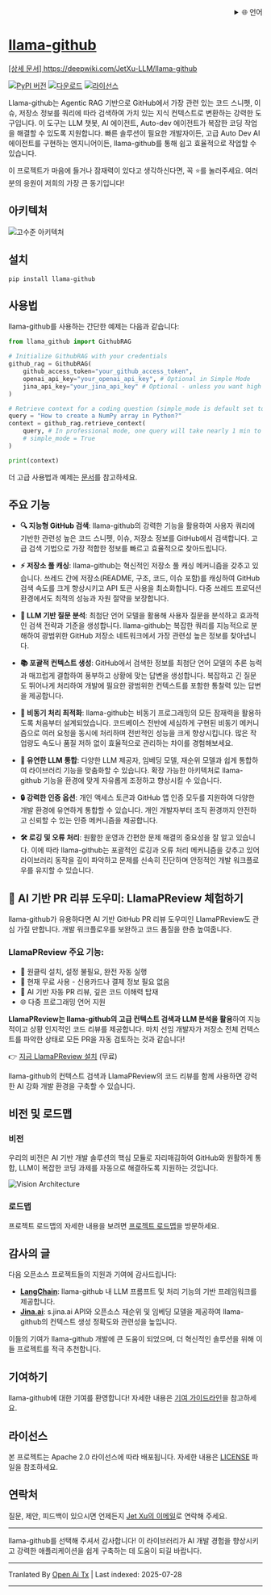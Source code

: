 
<div align="right">
  <details>
    <summary >🌐 언어</summary>
    <div>
      <div align="center">
        <a href="https://openaitx.github.io/view.html?user=JetXu-LLM&project=llama-github&lang=en">English</a>
        | <a href="https://openaitx.github.io/view.html?user=JetXu-LLM&project=llama-github&lang=zh-CN">简体中文</a>
        | <a href="https://openaitx.github.io/view.html?user=JetXu-LLM&project=llama-github&lang=zh-TW">繁體中文</a>
        | <a href="https://openaitx.github.io/view.html?user=JetXu-LLM&project=llama-github&lang=ja">日本語</a>
        | <a href="https://openaitx.github.io/view.html?user=JetXu-LLM&project=llama-github&lang=ko">한국어</a>
        | <a href="https://openaitx.github.io/view.html?user=JetXu-LLM&project=llama-github&lang=hi">हिन्दी</a>
        | <a href="https://openaitx.github.io/view.html?user=JetXu-LLM&project=llama-github&lang=th">ไทย</a>
        | <a href="https://openaitx.github.io/view.html?user=JetXu-LLM&project=llama-github&lang=fr">Français</a>
        | <a href="https://openaitx.github.io/view.html?user=JetXu-LLM&project=llama-github&lang=de">Deutsch</a>
        | <a href="https://openaitx.github.io/view.html?user=JetXu-LLM&project=llama-github&lang=es">Español</a>
        | <a href="https://openaitx.github.io/view.html?user=JetXu-LLM&project=llama-github&lang=it">Italiano</a>
        | <a href="https://openaitx.github.io/view.html?user=JetXu-LLM&project=llama-github&lang=ru">Русский</a>
        | <a href="https://openaitx.github.io/view.html?user=JetXu-LLM&project=llama-github&lang=pt">Português</a>
        | <a href="https://openaitx.github.io/view.html?user=JetXu-LLM&project=llama-github&lang=nl">Nederlands</a>
        | <a href="https://openaitx.github.io/view.html?user=JetXu-LLM&project=llama-github&lang=pl">Polski</a>
        | <a href="https://openaitx.github.io/view.html?user=JetXu-LLM&project=llama-github&lang=ar">العربية</a>
        | <a href="https://openaitx.github.io/view.html?user=JetXu-LLM&project=llama-github&lang=fa">فارسی</a>
        | <a href="https://openaitx.github.io/view.html?user=JetXu-LLM&project=llama-github&lang=tr">Türkçe</a>
        | <a href="https://openaitx.github.io/view.html?user=JetXu-LLM&project=llama-github&lang=vi">Tiếng Việt</a>
        | <a href="https://openaitx.github.io/view.html?user=JetXu-LLM&project=llama-github&lang=id">Bahasa Indonesia</a>
        | <a href="https://openaitx.github.io/view.html?user=JetXu-LLM&project=llama-github&lang=as">অসমীয়া</
      </div>
    </div>
  </details>
</div>

# llama-github

[상세 문서] https://deepwiki.com/JetXu-LLM/llama-github

[![PyPI 버전](https://badge.fury.io/py/llama-github.svg)](https://badge.fury.io/py/llama-github)
[![다운로드](https://static.pepy.tech/badge/Llama-github)](https://pepy.tech/project/Llama-github)
[![라이선스](https://img.shields.io/badge/License-Apache%202.0-blue.svg)](https://opensource.org/licenses/Apache-2.0)

Llama-github는 Agentic RAG 기반으로 GitHub에서 가장 관련 있는 코드 스니펫, 이슈, 저장소 정보를 쿼리에 따라 검색하여 가치 있는 지식 컨텍스트로 변환하는 강력한 도구입니다. 이 도구는 LLM 챗봇, AI 에이전트, Auto-dev 에이전트가 복잡한 코딩 작업을 해결할 수 있도록 지원합니다. 빠른 솔루션이 필요한 개발자이든, 고급 Auto Dev AI 에이전트를 구현하는 엔지니어이든, llama-github를 통해 쉽고 효율적으로 작업할 수 있습니다.

이 프로젝트가 마음에 들거나 잠재력이 있다고 생각하신다면, 꼭 ⭐️를 눌러주세요. 여러분의 응원이 저희의 가장 큰 동기입니다!

## 아키텍처
![고수준 아키텍처](https://raw.githubusercontent.com/JetXu-LLM/llama-github/main/./docs/high_level_architecture.drawio.svg)

## 설치
```
pip install llama-github
```
## 사용법

llama-github를 사용하는 간단한 예제는 다음과 같습니다:


```python
from llama_github import GithubRAG

# Initialize GithubRAG with your credentials
github_rag = GithubRAG(
    github_access_token="your_github_access_token", 
    openai_api_key="your_openai_api_key", # Optional in Simple Mode
    jina_api_key="your_jina_api_key" # Optional - unless you want high concurrency production deployment (s.jina.ai API will be used in llama-github)
)

# Retrieve context for a coding question (simple_mode is default set to False)
query = "How to create a NumPy array in Python?"
context = github_rag.retrieve_context(
    query, # In professional mode, one query will take nearly 1 min to generate final contexts. You could set log level to INFO to monitor the retrieval progress
    # simple_mode = True
)

print(context)
```
더 고급 사용법과 예제는 [문서](https://raw.githubusercontent.com/JetXu-LLM/llama-github/main/docs/usage.md)를 참고하세요.

## 주요 기능

- **🔍 지능형 GitHub 검색**: llama-github의 강력한 기능을 활용하여 사용자 쿼리에 기반한 관련성 높은 코드 스니펫, 이슈, 저장소 정보를 GitHub에서 검색합니다. 고급 검색 기법으로 가장 적합한 정보를 빠르고 효율적으로 찾아드립니다.

- **⚡ 저장소 풀 캐싱**: llama-github는 혁신적인 저장소 풀 캐싱 메커니즘을 갖추고 있습니다. 쓰레드 간에 저장소(README, 구조, 코드, 이슈 포함)를 캐싱하여 GitHub 검색 속도를 크게 향상시키고 API 토큰 사용을 최소화합니다. 다중 쓰레드 프로덕션 환경에서도 최적의 성능과 자원 절약을 보장합니다.

- **🧠 LLM 기반 질문 분석**: 최첨단 언어 모델을 활용해 사용자 질문을 분석하고 효과적인 검색 전략과 기준을 생성합니다. llama-github는 복잡한 쿼리를 지능적으로 분해하여 광범위한 GitHub 저장소 네트워크에서 가장 관련성 높은 정보를 찾아냅니다.

- **📚 포괄적 컨텍스트 생성**: GitHub에서 검색한 정보를 최첨단 언어 모델의 추론 능력과 매끄럽게 결합하여 풍부하고 상황에 맞는 답변을 생성합니다. 복잡하고 긴 질문도 뛰어나게 처리하여 개발에 필요한 광범위한 컨텍스트를 포함한 통찰력 있는 답변을 제공합니다.

- **🚀 비동기 처리 최적화**: llama-github는 비동기 프로그래밍의 모든 잠재력을 활용하도록 처음부터 설계되었습니다. 코드베이스 전반에 세심하게 구현된 비동기 메커니즘으로 여러 요청을 동시에 처리하며 전반적인 성능을 크게 향상시킵니다. 많은 작업량도 속도나 품질 저하 없이 효율적으로 관리하는 차이를 경험해보세요.

- **🔧 유연한 LLM 통합**: 다양한 LLM 제공자, 임베딩 모델, 재순위 모델과 쉽게 통합하여 라이브러리 기능을 맞춤화할 수 있습니다. 확장 가능한 아키텍처로 llama-github 기능을 환경에 맞게 자유롭게 조정하고 향상시킬 수 있습니다.

- **🔒 강력한 인증 옵션**: 개인 액세스 토큰과 GitHub 앱 인증 모두를 지원하여 다양한 개발 환경에 유연하게 통합할 수 있습니다. 개인 개발자부터 조직 환경까지 안전하고 신뢰할 수 있는 인증 메커니즘을 제공합니다.

- **🛠️ 로깅 및 오류 처리**: 원활한 운영과 간편한 문제 해결의 중요성을 잘 알고 있습니다. 이에 따라 llama-github는 포괄적인 로깅과 오류 처리 메커니즘을 갖추고 있어 라이브러리 동작을 깊이 파악하고 문제를 신속히 진단하며 안정적인 개발 워크플로우를 유지할 수 있습니다.

## 🤖 AI 기반 PR 리뷰 도우미: LlamaPReview 체험하기

llama-github가 유용하다면 AI 기반 GitHub PR 리뷰 도우미인 LlamaPReview도 관심 가질 만합니다. 개발 워크플로우를 보완하고 코드 품질을 한층 높여줍니다.

### LlamaPReview 주요 기능:
- 🚀 원클릭 설치, 설정 불필요, 완전 자동 실행
- 💯 현재 무료 사용 - 신용카드나 결제 정보 필요 없음
- 🧠 AI 기반 자동 PR 리뷰, 깊은 코드 이해력 탑재
- 🌐 다중 프로그래밍 언어 지원

**LlamaPReview는 llama-github의 고급 컨텍스트 검색과 LLM 분석을 활용**하여 지능적이고 상황 인지적인 코드 리뷰를 제공합니다. 마치 선임 개발자가 저장소 전체 컨텍스트를 파악한 상태로 모든 PR을 자동 검토하는 것과 같습니다!

👉 [지금 LlamaPReview 설치](https://github.com/marketplace/llamapreview/) (무료)

llama-github의 컨텍스트 검색과 LlamaPReview의 코드 리뷰를 함께 사용하면 강력한 AI 강화 개발 환경을 구축할 수 있습니다.

## 비전 및 로드맵

### 비전

우리의 비전은 AI 기반 개발 솔루션의 핵심 모듈로 자리매김하여 GitHub와 원활하게 통합, LLM이 복잡한 코딩 과제를 자동으로 해결하도록 지원하는 것입니다.

![Vision Architecture](https://raw.githubusercontent.com/JetXu-LLM/llama-github/main/./docs/vision.drawio.svg)

### 로드맵

프로젝트 로드맵의 자세한 내용을 보려면 [프로젝트 로드맵](https://github.com/users/JetXu-LLM/projects/2)을 방문하세요.

## 감사의 글

다음 오픈소스 프로젝트들의 지원과 기여에 감사드립니다:

- **[LangChain](https://github.com/langchain-ai/langchain)**: llama-github 내 LLM 프롬프트 및 처리 기능의 기반 프레임워크를 제공합니다.
- **[Jina.ai](https://github.com/jina-ai/reader)**: s.jina.ai API와 오픈소스 재순위 및 임베딩 모델을 제공하여 llama-github의 컨텍스트 생성 정확도와 관련성을 높입니다.

이들의 기여가 llama-github 개발에 큰 도움이 되었으며, 더 혁신적인 솔루션을 위해 이들 프로젝트를 적극 추천합니다.

## 기여하기

llama-github에 대한 기여를 환영합니다! 자세한 내용은 [기여 가이드라인](https://raw.githubusercontent.com/JetXu-LLM/llama-github/main/CONTRIBUTING.md)을 참고하세요.

## 라이선스

본 프로젝트는 Apache 2.0 라이선스에 따라 배포됩니다. 자세한 내용은 [LICENSE](LICENSE) 파일을 참조하세요.

## 연락처

질문, 제안, 피드백이 있으시면 언제든지 [Jet Xu의 이메일](https://raw.githubusercontent.com/JetXu-LLM/llama-github/main/mailto:Voldemort.xu@foxmail.com)로 연락해 주세요.

---

llama-github를 선택해 주셔서 감사합니다! 이 라이브러리가 AI 개발 경험을 향상시키고 강력한 애플리케이션을 쉽게 구축하는 데 도움이 되길 바랍니다.



---

Tranlated By [Open Ai Tx](https://github.com/OpenAiTx/OpenAiTx) | Last indexed: 2025-07-28

---